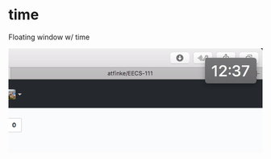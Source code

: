 # time
Floating window w/ time

![image](https://raw.githubusercontent.com/atfinke/time/master/image.png)
